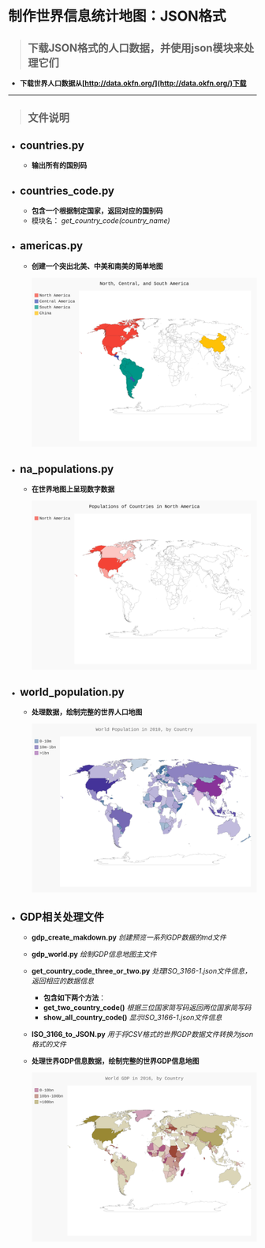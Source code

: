 # 制作世界信息统计地图：JSON格式

> ## 下载JSON格式的人口数据，并使用json模块来处理它们

* **下载世界人口数据从[http://data.okfn.org/](http://data.okfn.org/)下载**

---
> ## 文件说明

* ## countries.py
  * **输出所有的国别码**
* ## countries_code.py
  * **包含一个根据制定国家，返回对应的国别码**
  * 模块名： _get_country_code(country_name)_
* ## americas.py
  * **创建一个突出北美、中美和南美的简单地图**

    ![americas.svg](svg_files/americas.svg)

* ## na_populations.py
  * **在世界地图上呈现数字数据**

    ![na_populations.svg](svg_files/na_populations.svg)

* ## world_population.py
  * **处理数据，绘制完整的世界人口地图**

    ![world_population.svg](svg_files/world_population.svg)

* ## GDP相关处理文件
  * **gdp_create_makdown.py** *创建预览一系列GDP数据的md文件*
  * **gdp_world.py** *绘制GDP信息地图主文件*
  * **get_country_code_three_or_two.py** *处理ISO_3166-1.json文件信息，返回相应的数据信息*
    * **包含如下两个方法**：
    * **get_two_country_code()** *根据三位国家简写码返回两位国家简写码*
    * **show_all_country_code()** *显示ISO_3166-1.json文件信息*
  * **ISO_3166_to_JSON.py** *用于将CSV格式的世界GDP数据文件转换为json格式的文件*
  * **处理世界GDP信息数据，绘制完整的世界GDP信息地图**

    ![gdp_word.svg](svg_files/gdp_world.svg)
